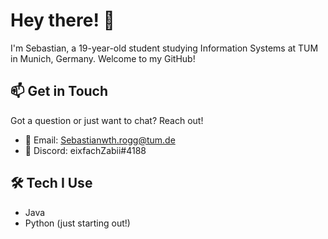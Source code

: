 # Hey there! 👋

I'm Sebastian, a 19-year-old student studying Information Systems at TUM in Munich, Germany. Welcome to my GitHub!

## 📫 Get in Touch

Got a question or just want to chat? Reach out!

- 📧 Email: Sebastianwth.rogg@tum.de
- 💬 Discord: eixfachZabii#4188

## 🛠️ Tech I Use

- Java
- Python (just starting out!)
